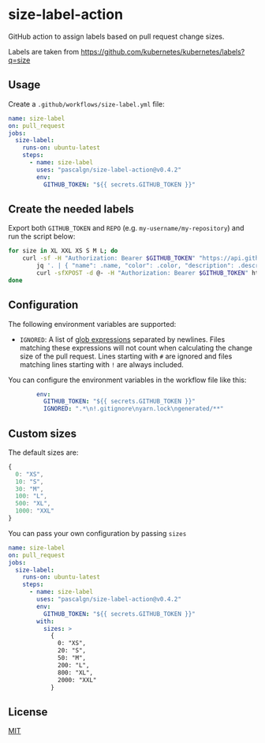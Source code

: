 # size-label-action

GitHub action to assign labels based on pull request change sizes.

Labels are taken from https://github.com/kubernetes/kubernetes/labels?q=size

## Usage

Create a `.github/workflows/size-label.yml` file:

```yaml
name: size-label
on: pull_request
jobs:
  size-label:
    runs-on: ubuntu-latest
    steps:
      - name: size-label
        uses: "pascalgn/size-label-action@v0.4.2"
        env:
          GITHUB_TOKEN: "${{ secrets.GITHUB_TOKEN }}"
```

## Create the needed labels

Export both `GITHUB_TOKEN` and `REPO` (e.g. `my-username/my-repository`) and run the script below:

```bash
for size in XL XXL XS S M L; do
	curl -sf -H "Authorization: Bearer $GITHUB_TOKEN" "https://api.github.com/repos/kubernetes/kubernetes/labels/size/$size" |
		jq '. | { "name": .name, "color": .color, "description": .description }' |
		curl -sfXPOST -d @- -H "Authorization: Bearer $GITHUB_TOKEN" https://api.github.com/repos/$REPO/labels
done
```

## Configuration

The following environment variables are supported:

- `IGNORED`: A list of [glob expressions](http://man7.org/linux/man-pages/man7/glob.7.html)
  separated by newlines. Files matching these expressions will not count when
  calculating the change size of the pull request. Lines starting with `#` are
  ignored and files matching lines starting with `!` are always included.

You can configure the environment variables in the workflow file like this:

```yaml
        env:
          GITHUB_TOKEN: "${{ secrets.GITHUB_TOKEN }}"
          IGNORED: ".*\n!.gitignore\nyarn.lock\ngenerated/**"
```

## Custom sizes

The default sizes are:

```js
{
  0: "XS",
  10: "S",
  30: "M",
  100: "L",
  500: "XL",
  1000: "XXL"
}
```

You can pass your own configuration by passing `sizes`

```yaml
name: size-label
on: pull_request
jobs:
  size-label:
    runs-on: ubuntu-latest
    steps:
      - name: size-label
        uses: "pascalgn/size-label-action@v0.4.2"
        env:
          GITHUB_TOKEN: "${{ secrets.GITHUB_TOKEN }}"
        with:
          sizes: >
            {
              0: "XS",
              20: "S",
              50: "M",
              200: "L",
              800: "XL",
              2000: "XXL"
            }
```

## License

[MIT](LICENSE)
